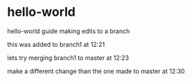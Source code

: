 # hello-world
hello-world guide
making edits to a branch

this was added to branch1 at 12:21

lets try merging branch1 to master at 12:23

make a different change than the one made to master at 12:30